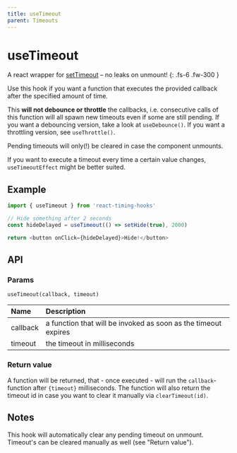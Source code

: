 ```yaml
---
title: useTimeout
parent: Timeouts
---
```


# useTimeout

A react wrapper for [setTimeout](https://developer.mozilla.org/en-US/docs/Web/API/setTimeout) – no leaks on unmount!
{: .fs-6 .fw-300 }

Use this hook if you want a function that executes the provided callback after the specified amount of time.

This **will not debounce or throttle** the callbacks, i.e. consecutive calls of this function will all spawn
new timeouts even if some are still pending. If you want a debouncing version, take a look at `useDebounce()`.
If you want a throttling version, see `useThrottle()`.

Pending timeouts will only(!) be cleared in case the component unmounts.

If you want to execute a timeout every time a certain value changes, `useTimeoutEffect` might be better suited.

## Example

```javascript
import { useTimeout } from 'react-timing-hooks'

// Hide something after 2 seconds
const hideDelayed = useTimeout(() => setHide(true), 2000)

return <button onClick={hideDelayed}>Hide!</button>
```

## API

### Params

`useTimeout(callback, timeout)`

| Name     | Description                                                    |
|:---------|:---------------------------------------------------------------|
| callback | a function that will be invoked as soon as the timeout expires |
| timeout  | the timeout in milliseconds                                    |

### Return value

A function will be returned, that - once executed - will run the `callback`-function after `{timeout}` milliseconds.
The function will also return the timeout id in case you want to clear it manually via `clearTimeout(id)`.

## Notes

This hook will automatically clear any pending timeout on unmount. Timeout's can be cleared manually as well (see "Return value").
